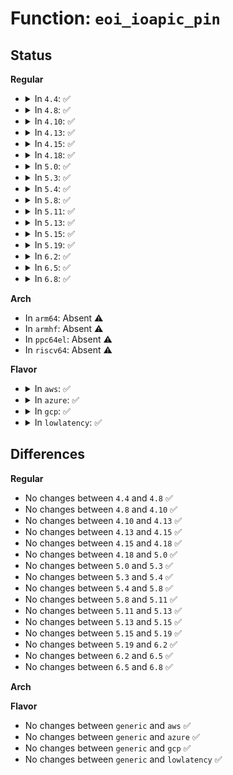 # Function: <code>eoi_ioapic_pin</code>

## Status
<b>Regular</b>
<ul>
<li>
<details>
<summary>In <code>4.4</code>: ✅</summary>

```c
void eoi_ioapic_pin(int vector, struct mp_chip_data *data);
```

**Collision:** Unique Static

**Inline:** No

**Transformation:** False

**Instances:**

```
In arch/x86/kernel/apic/io_apic.c (ffffffff81056750)
Location: arch/x86/kernel/apic/io_apic.c:532
Inline: False
Direct callers:
  - arch/x86/kernel/apic/io_apic.c:ioapic_ir_ack_level
  - arch/x86/kernel/apic/io_apic.c:ioapic_ack_level
```
**Symbols:**

```
ffffffff81056750-ffffffff810567ac: eoi_ioapic_pin (STB_LOCAL)
```
</details>
</li>
<li>
<details>
<summary>In <code>4.8</code>: ✅</summary>

```c
void eoi_ioapic_pin(int vector, struct mp_chip_data *data);
```

**Collision:** Unique Static

**Inline:** No

**Transformation:** False

**Instances:**

```
In arch/x86/kernel/apic/io_apic.c (ffffffff810569d0)
Location: arch/x86/kernel/apic/io_apic.c:532
Inline: False
Direct callers:
  - arch/x86/kernel/apic/io_apic.c:ioapic_ir_ack_level
  - arch/x86/kernel/apic/io_apic.c:ioapic_ack_level
```
**Symbols:**

```
ffffffff810569d0-ffffffff81056a2c: eoi_ioapic_pin (STB_LOCAL)
```
</details>
</li>
<li>
<details>
<summary>In <code>4.10</code>: ✅</summary>

```c
void eoi_ioapic_pin(int vector, struct mp_chip_data *data);
```

**Collision:** Unique Static

**Inline:** No

**Transformation:** False

**Instances:**

```
In arch/x86/kernel/apic/io_apic.c (ffffffff81059780)
Location: arch/x86/kernel/apic/io_apic.c:531
Inline: False
Direct callers:
  - arch/x86/kernel/apic/io_apic.c:ioapic_ir_ack_level
  - arch/x86/kernel/apic/io_apic.c:ioapic_ack_level
```
**Symbols:**

```
ffffffff81059780-ffffffff810597dc: eoi_ioapic_pin (STB_LOCAL)
```
</details>
</li>
<li>
<details>
<summary>In <code>4.13</code>: ✅</summary>

```c
void eoi_ioapic_pin(int vector, struct mp_chip_data *data);
```

**Collision:** Unique Static

**Inline:** No

**Transformation:** False

**Instances:**

```
In arch/x86/kernel/apic/io_apic.c (ffffffff81058f10)
Location: arch/x86/kernel/apic/io_apic.c:531
Inline: False
Direct callers:
  - arch/x86/kernel/apic/io_apic.c:ioapic_ir_ack_level
  - arch/x86/kernel/apic/io_apic.c:ioapic_ack_level
```
**Symbols:**

```
ffffffff81058f10-ffffffff81058f6c: eoi_ioapic_pin (STB_LOCAL)
```
</details>
</li>
<li>
<details>
<summary>In <code>4.15</code>: ✅</summary>

```c
void eoi_ioapic_pin(int vector, struct mp_chip_data *data);
```

**Collision:** Unique Static

**Inline:** No

**Transformation:** False

**Instances:**

```
In arch/x86/kernel/apic/io_apic.c (ffffffff8105d3f0)
Location: arch/x86/kernel/apic/io_apic.c:532
Inline: False
Direct callers:
  - arch/x86/kernel/apic/io_apic.c:ioapic_ir_ack_level
  - arch/x86/kernel/apic/io_apic.c:ioapic_ack_level
```
**Symbols:**

```
ffffffff8105d3f0-ffffffff8105d44c: eoi_ioapic_pin (STB_LOCAL)
```
</details>
</li>
<li>
<details>
<summary>In <code>4.18</code>: ✅</summary>

```c
void eoi_ioapic_pin(int vector, struct mp_chip_data *data);
```

**Collision:** Unique Static

**Inline:** No

**Transformation:** False

**Instances:**

```
In arch/x86/kernel/apic/io_apic.c (ffffffff81060560)
Location: arch/x86/kernel/apic/io_apic.c:533
Inline: False
Direct callers:
  - arch/x86/kernel/apic/io_apic.c:ioapic_ir_ack_level
  - arch/x86/kernel/apic/io_apic.c:ioapic_ack_level
```
**Symbols:**

```
ffffffff81060560-ffffffff810605bc: eoi_ioapic_pin (STB_LOCAL)
```
</details>
</li>
<li>
<details>
<summary>In <code>5.0</code>: ✅</summary>

```c
void eoi_ioapic_pin(int vector, struct mp_chip_data *data);
```

**Collision:** Unique Static

**Inline:** No

**Transformation:** False

**Instances:**

```
In arch/x86/kernel/apic/io_apic.c (ffffffff810663b0)
Location: arch/x86/kernel/apic/io_apic.c:533
Inline: False
Direct callers:
  - arch/x86/kernel/apic/io_apic.c:ioapic_ir_ack_level
  - arch/x86/kernel/apic/io_apic.c:ioapic_ack_level
```
**Symbols:**

```
ffffffff810663b0-ffffffff8106640c: eoi_ioapic_pin (STB_LOCAL)
```
</details>
</li>
<li>
<details>
<summary>In <code>5.3</code>: ✅</summary>

```c
void eoi_ioapic_pin(int vector, struct mp_chip_data *data);
```

**Collision:** Unique Static

**Inline:** No

**Transformation:** False

**Instances:**

```
In arch/x86/kernel/apic/io_apic.c (ffffffff81069ae0)
Location: arch/x86/kernel/apic/io_apic.c:534
Inline: False
Direct callers:
  - arch/x86/kernel/apic/io_apic.c:ioapic_ir_ack_level
  - arch/x86/kernel/apic/io_apic.c:ioapic_ack_level
```
**Symbols:**

```
ffffffff81069ae0-ffffffff81069b3c: eoi_ioapic_pin (STB_LOCAL)
```
</details>
</li>
<li>
<details>
<summary>In <code>5.4</code>: ✅</summary>

```c
void eoi_ioapic_pin(int vector, struct mp_chip_data *data);
```

**Collision:** Unique Static

**Inline:** No

**Transformation:** False

**Instances:**

```
In arch/x86/kernel/apic/io_apic.c (ffffffff8106a3a0)
Location: arch/x86/kernel/apic/io_apic.c:534
Inline: False
Direct callers:
  - arch/x86/kernel/apic/io_apic.c:ioapic_ir_ack_level
  - arch/x86/kernel/apic/io_apic.c:ioapic_ack_level
```
**Symbols:**

```
ffffffff8106a3a0-ffffffff8106a3fc: eoi_ioapic_pin (STB_LOCAL)
```
</details>
</li>
<li>
<details>
<summary>In <code>5.8</code>: ✅</summary>

```c
void eoi_ioapic_pin(int vector, struct mp_chip_data *data);
```

**Collision:** Unique Static

**Inline:** No

**Transformation:** False

**Instances:**

```
In arch/x86/kernel/apic/io_apic.c (ffffffff81071110)
Location: arch/x86/kernel/apic/io_apic.c:521
Inline: False
Direct callers:
  - arch/x86/kernel/apic/io_apic.c:ioapic_ir_ack_level
  - arch/x86/kernel/apic/io_apic.c:ioapic_ack_level
```
**Symbols:**

```
ffffffff81071110-ffffffff810711f3: eoi_ioapic_pin (STB_LOCAL)
```
</details>
</li>
<li>
<details>
<summary>In <code>5.11</code>: ✅</summary>

```c
void eoi_ioapic_pin(int vector, struct mp_chip_data *data);
```

**Collision:** Unique Static

**Inline:** No

**Transformation:** False

**Instances:**

```
In arch/x86/kernel/apic/io_apic.c (ffffffff81072520)
Location: arch/x86/kernel/apic/io_apic.c:508
Inline: False
Direct callers:
  - arch/x86/kernel/apic/io_apic.c:ioapic_ir_ack_level
  - arch/x86/kernel/apic/io_apic.c:ioapic_ack_level
```
**Symbols:**

```
ffffffff81072520-ffffffff81072603: eoi_ioapic_pin (STB_LOCAL)
```
</details>
</li>
<li>
<details>
<summary>In <code>5.13</code>: ✅</summary>

```c
void eoi_ioapic_pin(int vector, struct mp_chip_data *data);
```

**Collision:** Unique Static

**Inline:** No

**Transformation:** False

**Instances:**

```
In arch/x86/kernel/apic/io_apic.c (ffffffff81073000)
Location: arch/x86/kernel/apic/io_apic.c:508
Inline: False
Direct callers:
  - arch/x86/kernel/apic/io_apic.c:ioapic_ir_ack_level
  - arch/x86/kernel/apic/io_apic.c:ioapic_ack_level
```
**Symbols:**

```
ffffffff81073000-ffffffff810730dd: eoi_ioapic_pin (STB_LOCAL)
```
</details>
</li>
<li>
<details>
<summary>In <code>5.15</code>: ✅</summary>

```c
void eoi_ioapic_pin(int vector, struct mp_chip_data *data);
```

**Collision:** Unique Static

**Inline:** No

**Transformation:** False

**Instances:**

```
In arch/x86/kernel/apic/io_apic.c (ffffffff8107f2e0)
Location: arch/x86/kernel/apic/io_apic.c:508
Inline: False
Direct callers:
  - arch/x86/kernel/apic/io_apic.c:ioapic_ir_ack_level
  - arch/x86/kernel/apic/io_apic.c:ioapic_ack_level
```
**Symbols:**

```
ffffffff8107f2e0-ffffffff8107f3f8: eoi_ioapic_pin (STB_LOCAL)
```
</details>
</li>
<li>
<details>
<summary>In <code>5.19</code>: ✅</summary>

```c
void eoi_ioapic_pin(int vector, struct mp_chip_data *data);
```

**Collision:** Unique Static

**Inline:** No

**Transformation:** False

**Instances:**

```
In arch/x86/kernel/apic/io_apic.c (ffffffff8108ee30)
Location: arch/x86/kernel/apic/io_apic.c:509
Inline: False
Direct callers:
  - arch/x86/kernel/apic/io_apic.c:ioapic_ir_ack_level
  - arch/x86/kernel/apic/io_apic.c:ioapic_ack_level
```
**Symbols:**

```
ffffffff8108ee30-ffffffff8108ef54: eoi_ioapic_pin (STB_LOCAL)
```
</details>
</li>
<li>
<details>
<summary>In <code>6.2</code>: ✅</summary>

```c
void eoi_ioapic_pin(int vector, struct mp_chip_data *data);
```

**Collision:** Unique Static

**Inline:** No

**Transformation:** False

**Instances:**

```
In arch/x86/kernel/apic/io_apic.c (ffffffff810a3680)
Location: arch/x86/kernel/apic/io_apic.c:509
Inline: False
Direct callers:
  - arch/x86/kernel/apic/io_apic.c:ioapic_ir_ack_level
  - arch/x86/kernel/apic/io_apic.c:ioapic_ack_level
```
**Symbols:**

```
ffffffff810a3680-ffffffff810a37a4: eoi_ioapic_pin (STB_LOCAL)
```
</details>
</li>
<li>
<details>
<summary>In <code>6.5</code>: ✅</summary>

```c
void eoi_ioapic_pin(int vector, struct mp_chip_data *data);
```

**Collision:** Unique Static

**Inline:** No

**Transformation:** False

**Instances:**

```
In arch/x86/kernel/apic/io_apic.c (ffffffff810a6730)
Location: arch/x86/kernel/apic/io_apic.c:510
Inline: False
Direct callers:
  - arch/x86/kernel/apic/io_apic.c:ioapic_ir_ack_level
  - arch/x86/kernel/apic/io_apic.c:ioapic_ack_level
```
**Symbols:**

```
ffffffff810a6730-ffffffff810a685a: eoi_ioapic_pin (STB_LOCAL)
```
</details>
</li>
<li>
<details>
<summary>In <code>6.8</code>: ✅</summary>

```c
void eoi_ioapic_pin(int vector, struct mp_chip_data *data);
```

**Collision:** Unique Static

**Inline:** No

**Transformation:** False

**Instances:**

```
In arch/x86/kernel/apic/io_apic.c (ffffffff810ad790)
Location: arch/x86/kernel/apic/io_apic.c:510
Inline: False
Direct callers:
  - arch/x86/kernel/apic/io_apic.c:ioapic_ir_ack_level
  - arch/x86/kernel/apic/io_apic.c:ioapic_ack_level
```
**Symbols:**

```
ffffffff810ad790-ffffffff810ad8ba: eoi_ioapic_pin (STB_LOCAL)
```
</details>
</li>
</ul>
<b>Arch</b>
<ul>
<li>
In <code>arm64</code>: Absent ⚠️
</li>
<li>
In <code>armhf</code>: Absent ⚠️
</li>
<li>
In <code>ppc64el</code>: Absent ⚠️
</li>
<li>
In <code>riscv64</code>: Absent ⚠️
</li>
</ul>
<b>Flavor</b>
<ul>
<li>
<details>
<summary>In <code>aws</code>: ✅</summary>

```c
void eoi_ioapic_pin(int vector, struct mp_chip_data *data);
```

**Collision:** Unique Static

**Inline:** No

**Transformation:** False

**Instances:**

```
In arch/x86/kernel/apic/io_apic.c (ffffffff81069e90)
Location: arch/x86/kernel/apic/io_apic.c:534
Inline: False
Direct callers:
  - arch/x86/kernel/apic/io_apic.c:ioapic_ir_ack_level
  - arch/x86/kernel/apic/io_apic.c:ioapic_ack_level
```
**Symbols:**

```
ffffffff81069e90-ffffffff81069eec: eoi_ioapic_pin (STB_LOCAL)
```
</details>
</li>
<li>
<details>
<summary>In <code>azure</code>: ✅</summary>

```c
void eoi_ioapic_pin(int vector, struct mp_chip_data *data);
```

**Collision:** Unique Static

**Inline:** No

**Transformation:** False

**Instances:**

```
In arch/x86/kernel/apic/io_apic.c (ffffffff8105a1f0)
Location: arch/x86/kernel/apic/io_apic.c:534
Inline: False
Direct callers:
  - arch/x86/kernel/apic/io_apic.c:ioapic_ir_ack_level
  - arch/x86/kernel/apic/io_apic.c:ioapic_ack_level
```
**Symbols:**

```
ffffffff8105a1f0-ffffffff8105a24c: eoi_ioapic_pin (STB_LOCAL)
```
</details>
</li>
<li>
<details>
<summary>In <code>gcp</code>: ✅</summary>

```c
void eoi_ioapic_pin(int vector, struct mp_chip_data *data);
```

**Collision:** Unique Static

**Inline:** No

**Transformation:** False

**Instances:**

```
In arch/x86/kernel/apic/io_apic.c (ffffffff8106a340)
Location: arch/x86/kernel/apic/io_apic.c:534
Inline: False
Direct callers:
  - arch/x86/kernel/apic/io_apic.c:ioapic_ir_ack_level
  - arch/x86/kernel/apic/io_apic.c:ioapic_ack_level
```
**Symbols:**

```
ffffffff8106a340-ffffffff8106a39c: eoi_ioapic_pin (STB_LOCAL)
```
</details>
</li>
<li>
<details>
<summary>In <code>lowlatency</code>: ✅</summary>

```c
void eoi_ioapic_pin(int vector, struct mp_chip_data *data);
```

**Collision:** Unique Static

**Inline:** No

**Transformation:** False

**Instances:**

```
In arch/x86/kernel/apic/io_apic.c (ffffffff8106bac0)
Location: arch/x86/kernel/apic/io_apic.c:534
Inline: False
Direct callers:
  - arch/x86/kernel/apic/io_apic.c:ioapic_ir_ack_level
  - arch/x86/kernel/apic/io_apic.c:ioapic_ack_level
```
**Symbols:**

```
ffffffff8106bac0-ffffffff8106bb1c: eoi_ioapic_pin (STB_LOCAL)
```
</details>
</li>
</ul>

## Differences
<b>Regular</b>
<ul>
<li>
No changes between <code>4.4</code> and <code>4.8</code> ✅
</li>
<li>
No changes between <code>4.8</code> and <code>4.10</code> ✅
</li>
<li>
No changes between <code>4.10</code> and <code>4.13</code> ✅
</li>
<li>
No changes between <code>4.13</code> and <code>4.15</code> ✅
</li>
<li>
No changes between <code>4.15</code> and <code>4.18</code> ✅
</li>
<li>
No changes between <code>4.18</code> and <code>5.0</code> ✅
</li>
<li>
No changes between <code>5.0</code> and <code>5.3</code> ✅
</li>
<li>
No changes between <code>5.3</code> and <code>5.4</code> ✅
</li>
<li>
No changes between <code>5.4</code> and <code>5.8</code> ✅
</li>
<li>
No changes between <code>5.8</code> and <code>5.11</code> ✅
</li>
<li>
No changes between <code>5.11</code> and <code>5.13</code> ✅
</li>
<li>
No changes between <code>5.13</code> and <code>5.15</code> ✅
</li>
<li>
No changes between <code>5.15</code> and <code>5.19</code> ✅
</li>
<li>
No changes between <code>5.19</code> and <code>6.2</code> ✅
</li>
<li>
No changes between <code>6.2</code> and <code>6.5</code> ✅
</li>
<li>
No changes between <code>6.5</code> and <code>6.8</code> ✅
</li>
</ul>
<b>Arch</b>
<ul>
</ul>
<b>Flavor</b>
<ul>
<li>
No changes between <code>generic</code> and <code>aws</code> ✅
</li>
<li>
No changes between <code>generic</code> and <code>azure</code> ✅
</li>
<li>
No changes between <code>generic</code> and <code>gcp</code> ✅
</li>
<li>
No changes between <code>generic</code> and <code>lowlatency</code> ✅
</li>
</ul>
